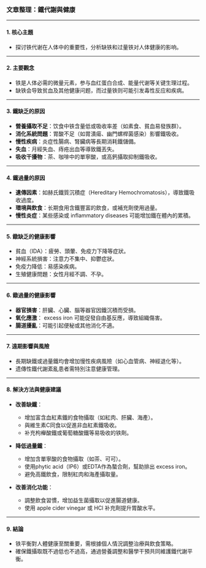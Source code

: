### 文章整理：鐵代謝與健康

---

#### 1. 核心主題  
- 探讨铁代谢在人体中的重要性，分析缺铁和过量铁对人体健康的影响。  

---

#### 2. 主要觀念  
- 铁是人体必需的微量元素，参与血红蛋白合成、能量代谢等关键生理过程。  
- 缺铁会导致贫血及其他健康问题，而过量铁则可能引发毒性反应和疾病。  

---

#### 3. 鐵缺乏的原因  
- **營養攝取不足**：饮食中铁含量低或吸收率差（如素食、貧血易發族群）。  
- **消化系統問題**：胃酸不足（如胃潰瘍、幽門螺桿菌感染）影響鐵吸收。  
- **慢性疾病**：炎症性腸病、腎臟病等長期消耗鐵儲備。  
- **失血**：月經失血、痔疮出血等導致鐵丟失。  
- **吸收干擾物**：茶、咖啡中的單寧酸，或高鈣攝取抑制鐵吸收。  

---

#### 4. 鐵過量的原因  
- **遺傳因素**：如赫氏鐵質沉積症（Hereditary Hemochromatosis），導致鐵吸收過度。  
- **環境與飲食**：长期食用含鐵豐富的飲食，或補充劑使用過量。  
- **慢性炎症**：某些感染或 inflammatory diseases 可能增加鐵在體內的累積。  

---

#### 5. 鐓缺乏的健康影響  
- 貧血（IDA）：疲勞、頭暈、免疫力下降等症狀。  
- 神經系統損害：注意力不集中、抑鬱症狀。  
- 免疫力降低：易感染疾病。  
- 生殖健康問題：女性月經不調、不孕。  

---

#### 6. 鐓過量的健康影響  
- **器官損害**：肝臟、心臟、腦等器官因鐵沉積而受損。  
- **氧化應激**： excess iron 可能促發自由基反應，導致組織傷害。  
- **腸道擾亂**：可能引起便秘或其他消化不適。  

---

#### 7. 遠期影響與風險  
- 長期缺鐵或過量鐵均會增加慢性疾病風險（如心血管病、神經退化等）。  
- 遗傳性鐵代謝紊亂患者需特別注意健康管理。  

---

#### 8. 解決方法與健康建議  
- **改善缺鐵**：  
  - 增加富含血紅素鐵的食物攝取（如紅肉、肝臟、海產）。  
  - 與維生素C同食以促進非血紅素鐵吸收。  
  - 补充枸櫸酸鐵或葡萄糖酸鐵等易吸收的铁劑。  

- **降低過量鐵**：  
  - 增加含單寧酸的食物攝取（如茶、可可）。  
  - 使用phytic acid（IP6）或EDTA作為螯合劑，幫助排出 excess iron。  
  - 避免高鐵飲食，限制紅肉和海產攝取量。  

- **改善消化功能**：  
  - 調整飲食習慣，增加益生菌攝取以促進腸道健康。  
  - 使用 apple cider vinegar 或 HCl 补充劑提升胃酸水平。  

---

#### 9. 結論  
- 铁平衡對人體健康至關重要，需根據個人情況調整治療與飲食策略。  
- 確保鐵攝取既不過低也不過高，通過營養調整和醫學干預共同維護鐵代謝平衡。